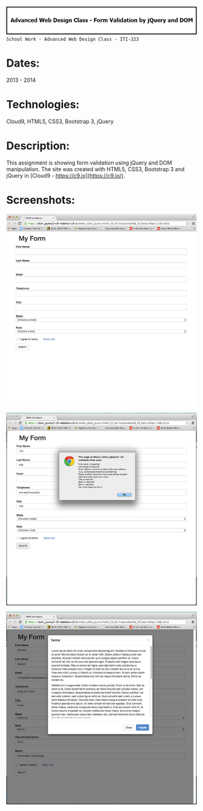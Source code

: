 ![Title](github/github_title_iti323_jquerydomform.gif)  
`School Work - Advanced Web Design Class - ITI-323`  

# Dates:  
2013 - 2014  
# Technologies:  
Cloud9, HTML5, CSS3, Bootstrap 3, jQuery  
# Description:  
This assignment is showing form validation using jQuery and DOM manipulation.  The site was created with HTML5, CSS3, Bootstrap 3 and jQuery in [Cloud9 - https://c9.io](https://c9.io/).  
# Screenshots:
![Screenshot](github/github_screenshot_iti323_jquerydomform1.jpg)  

![Screenshot](github/github_screenshot_iti323_jquerydomform2.jpg)  

![Screenshot](github/github_screenshot_iti323_jquerydomform3.jpg)  
